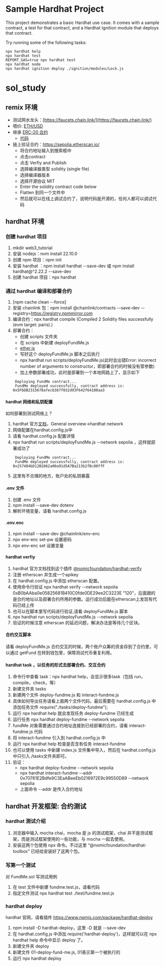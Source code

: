 # Sample Hardhat Project

This project demonstrates a basic Hardhat use case. It comes with a sample contract, a test for that contract, and a Hardhat Ignition module that deploys that contract.

Try running some of the following tasks:

```shell
npx hardhat help
npx hardhat test
REPORT_GAS=true npx hardhat test
npx hardhat node
npx hardhat ignition deploy ./ignition/modules/Lock.js
```
# sol_study

## remix 环境
- 测试网水龙头：[https://faucets.chain.link/](https://faucets.chain.link/)
- 喂价: [ETH/USD](https://docs.chain.link/data-feeds/getting-started)
- 继承 [ERC-20 合约](https://docs.openzeppelin.com/contracts/5.x/erc20)
  - [代码](https://github.com/OpenZeppelin/openzeppelin-contracts/blob/master/contracts/token/ERC20/ERC20.sol)
- 链上验证合约：https://sepolia.etherscan.io/
  -  将合约地址输入到搜索框中
  -  点击contract
  -  点击 Verfiy and Publish
  -  选择编译器类型 solidity (single file)
  -  选择编译器版本
  -  选择开源协议 MIT
  -  Enter the solidity contract code below
  -  Flatten 到同一个文件中
  -  然后就可以在线上调试合约了，说明代码是开源的，任何人都可以调试代码
  
## hardhat 环境
### 创建 hardhat 项目
1. mkdir web3_tutorial
2. 安装 nodejs：nvm install 22.10.0
3. 创建 npm 项目：npm init
4. 安装 hardhat ：npm install hardhat --save-dev 或 npm install hardhat@^2.22.2 --save-dev
5. 创建 hardhat 项目：npx hardhat
### 通过 hardhat 编译和部署合约 
1. [npm cache clean --force]
2. 安装 chainlink 包：npm install @chainlink/contracts --save-dev --registry=https://registry.npmmirror.com
3. 编译合约：npx hardhat compile (Compiled 2 Solidity files successfully (evm target: paris).)
4. 部署合约：
   - 创建 scripts 文件夹
   - 在 scripts 中新建 deployFundMe.js
   - [ether.js](https://docs.ethers.org/v6/getting-started/)
   - 写好这个 deployFundMe.js 脚本之后执行
   - npx hardhat run scripts/deployFundMe.js(此时会出错Error: incorrect number of arguments to constructor，即部署合约的时候没有穿参数)
   - 加上参数部署成功，此时是部署到一个本地网路上了，显示如下
   ```
    Deploying FundMe contract...
    FundMe deployed successfully, contract address is: 0x5FbDB2315678afecb367f032d93F642f64180aa3
   ```
#### hardhat 网络和私钥配置
如何部署到测试网络上？

1. hardhat 官方[文档](https://v2.hardhat.org/docs)，General overview->hardhat network
2. 网络配置在hardhat.config.js中
3. 请看 hardhat.config.js 配置详情
4. npx hardhat run scripts/deployFundMe.js --network sepolia ，这样就部署成功了
   ```
    Deploying FundMe contract...
    FundMe deployed successfully, contract address is:      0x257484bD12B1062a00a91d5A7Ba213b2fBc00ffF
   ```
5. 这里有不合理的地方，账户处的私钥暴露
#### .env 文件
1. 创建 .env 文件
2. npm install --save-dev dotenv
3. 解析环境变量，请看 hardhat.config.js

#### .env.enc
1. npm install --save-dev @chainlink/env-enc  
2. npx env-enc set-pw 设置密码
3. npx env-enc set 设置变量

#### hardhat verfiy
1. hardhat 官方文档找到这个插件 [@nomicfoundation/hardhat-verify](https://v2.hardhat.org/hardhat-runner/plugins/nomicfoundation-hardhat-verify)
2. 注册 etherscan 并生成一个apikey
3. 在 hardhat.config.js 中添加 etherscan 配置。
4. 使用命令行验证 npx hardhat verify --network sepolia 0xB0bAAba0e05825681B410C0fde0DE29ee2C3223E "120"，后面跟的是合约地址以及部署合约所用的参数。运行成功后能在etherscan上发现有代码已经上传
5. 也可以在脚本里写代码进行验证,请看 deployFundMe.js 脚本
6. npx hardhat run scripts/deployFundMe.js --network sepolia
7. 验证的时候注意 etherscan 的延迟问题，解决办法是等待几个区块。
   

#### 合约交互脚本
请看 deployFundMe.js
合约交互的时候，两个账户众筹的资金存到了合约里，可以通过 getFund 在转到钱包里，保障测试代币重复利用。

#### hardhat task ，以任务的形式去部署合约、交互合约
1. 命令行中查看 task：npx hardhat help，会显示很多task（包括 run，compile，check，等）
2. 新建文件夹 tasks
3. 新建两个文件 deploy-fundme.js 和 interact-fundme.js
4. 具体如何导出任务请看上面两个文件代码，最后需要在 hardhat.config.js 中添加任务文件 require("./tasks/deploy-fundme");
5. 运行 npx hardhat help 就会发现任务 deploy-fundme 已经生成
6. 运行任务 npx hardhat deploy-fundme --network sepolia
7. fundMe 对象需要通过合约地址连接到已经部署的合约，请看 interact-fundme.js 代码
8. 将 interact-fundme 引入到 hardhat.config.js 中
9. 运行 npx hardhat help 检查是否含有任务 interact-fundme 
10. 也可以使用 tasks 中新建 index.js 文件集中导入，然后在 hardhat.config.js 中只引入./tasks文件夹即可。
11. 验证：
    - npx hardhat deploy-fundme --network sepolia
    - npx hardhat interact-fundme --addr 0x70761E2Bdfe9C3EaABeeEb0216972E9c99550D89 --network sepolia
    - 上面命令 --addr 是传入合约地址

## hardhat 开发框架: 合约测试
### hardhat 测试介绍
1. 浏览器中输入 mocha chai，mocha 是 js 的测试框架，chai 并不是测试框架，而是测试框架使用的一些功能，与 mocha 一起去使用。
2. 安装这两个包使用 npx 命令。不过这里 “@nomicfoundation/hardhat-toolbox” 已经给安装好了这两个包。
### 写第一个测试
对 FundMe.sol 写测试用例
1. 在 test 文件中新建 fundme.test.js，请看代码
2. 指定文件测试  npx hardhat test ./test/fundme.test.js

### hardhat deploy
hardhat 官网，请看插件 https://www.npmjs.com/package/hardhat-deploy
1. npm install -D hardhat-deploy，这里 -D 就是 --save-dev
2. 在 hardhat.config.js 中添加 require('hardhat-deploy')，这样就可以在 npx hardhat help 命令中显示 deploy 了。
3. 新建文件夹 deploy
4. 新建文件 01-deploy-fund-me.js, 01表示第一个被执行的
5. 运行 npx hardhat deploy